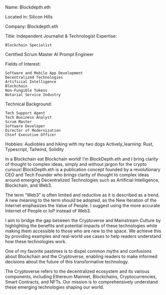 Name: Blockdepth.eth

Located in: Silicon Hills

Company: Blockdepth.eth

Title: Independent Journalist & Technologist
Expertise: 

	Blockchain Specialist
  Certified Scrum Master
	AI Prompt Engineer
	


Fields of Interest:

	Software and Mobile App Development
	Decentralized Technologies
	Artificial Intelligence
	Blockchain
	Non-Fungible Tokens
	Notarial Service Industry

Technical Background:

	Tech Support Agent
	Tech Business Analyst
	Scrum Master
	Software Developer
	Director of Modernization
	Chief Executive Officer
 

Hobbies: Audiobles and hiking with my two dogs
Actively_learning: Rust, Typescript, Tailwind, Solidity

In a Blockchain eat Blockchain world! I’m BlockDepth.eth and I bring clarity of thought to complex ideas, 
simply and without jargon for the crypto curious! BlockDepth.eth is a publication concept founded by a 
revolutionary CEO and Tech Founder who brings clarity of thought to complex ideas around emerging 
Decentralized Technologies such as Artificial Intelligence, Blockchain, and Web3.

The term “Web3” is often limited and reductive as it is described as a trend. A new meaning to the term 
should be adopted, as the New Iteration of the Internet emphasizes the Value of People. I suggest using 
the more accurate Internet of People or IoP instead of Web3.

I aim to bridge the gap between the Cryptoverse and Mainstream Culture by highlighting the benefits and 
potential impacts of these technologies while making them accessible to those who are new to the space. 
We achieve this by providing examples and real-world use cases to help readers understand how these 
technologies work.

One of my favorite pastimes is to dispel common myths and confusions about Blockchain and the Cryptoverse, 
enabling readers to make informed decisions about the future of this transformative technology.

The Cryptoverse refers to the decentralized ecosystem and its various components, including Ethereum 
Mainnet, Blockchains, Cryptocurrencies, Smart Contracts, and NFTs. Our mission is to comprehensively 
understand these emerging technologies shaping our world.
